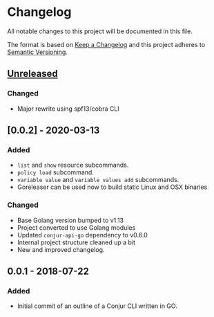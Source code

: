 # Changelog
All notable changes to this project will be documented in this file.

The format is based on [Keep a Changelog](http://keepachangelog.com/en/1.0.0/)
and this project adheres to [Semantic Versioning](http://semver.org/spec/v2.0.0.html).

## [Unreleased]

### Changed
- Major rewrite using spf13/cobra CLI

## [0.0.2] - 2020-03-13

### Added
- `list` and `show` resource subcommands.
- `policy load` subcommand.
- `variable value` and `variable values add` subcommands.
- Goreleaser can be used now to build static Linux and OSX binaries

### Changed
- Base Golang version bumped to v1.13
- Project converted to use Golang modules
- Updated `conjur-api-go` dependency to v0.6.0
- Internal project structure cleaned up a bit
- New and improved changelog.

## 0.0.1 - 2018-07-22

### Added
- Initial commit of an outline of a Conjur CLI written in GO.

[Unreleased]: https://github.com/cyberark/conjur-cli-go/compare/v0.0.2...HEAD
[0.2.0]: https://github.com/cyberark/conjur-cli-go/compare/v0.1.0...v0.2.0

